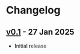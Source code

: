 # Changelog

## [v0.1][v0.1] - 27 Jan 2025

* Initial release

[v0.1]: https://github.com/gavv/transient-compile/releases/tag/v0.1
